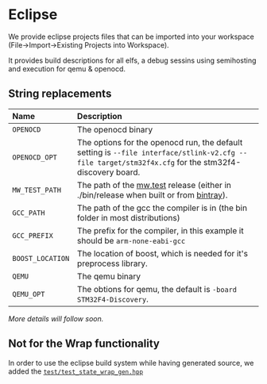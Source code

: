 # Eclipse

We provide eclipse projects files that can be imported into your workspace (File->Import->Existing Projects into Workspace).

It provides build descriptions for all elfs, a debug sessins using semihosting and execution for qemu & openocd.

## String replacements



Name | Description
:----|:-----------
`OPENOCD` | The openocd binary
`OPENOCD_OPT` | The options for the openocd run, the default setting is `--file interface/stlink-v2.cfg --file target/stm32f4x.cfg` for the stm32f4-discovery board.
`MW_TEST_PATH` | The path of the [mw.test](https://github.com/mw-sc/mw.test) release (either in ./bin/release when built or from [bintray](https://bintray.com/mw-sc/mw.test/mw.test)).
`GCC_PATH` | The path of the gcc the compiler is in (the bin folder in most distributions)
`GCC_PREFIX` | The prefix for the compiler, in this example it should be `arm-none-eabi-gcc`
`BOOST_LOCATION` | The location of boost, which is needed for it's preprocess library.
`QEMU` | The qemu binary
`QEMU_OPT` | The obtions for qemu, the default is `-board STM32F4-Discovery`.

*More details will follow soon.*

## Not for the Wrap functionality

In order to use the eclipse build system while having generated source, we added the [`test/test_state_wrap_gen.hpp`](https://github.com/mw-sc/mw.test.example/blob/master/stm32f4-discovery/test/test_state_wrap_gen.cpp)